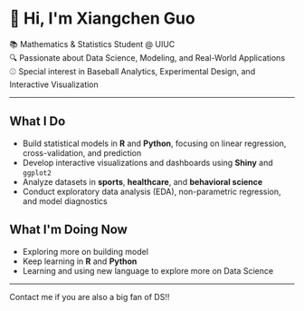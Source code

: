 # 👋 Hi, I'm Xiangchen Guo

📚 Mathematics & Statistics Student @ UIUC  
🔍 Passionate about Data Science, Modeling, and Real-World Applications  
⚾ Special interest in Baseball Analytics, Experimental Design, and Interactive Visualization  

---

##  What I Do

- Build statistical models in **R** and **Python**, focusing on linear regression, cross-validation, and prediction  
- Develop interactive visualizations and dashboards using **Shiny** and `ggplot2`  
- Analyze datasets in **sports**, **healthcare**, and **behavioral science**  
- Conduct exploratory data analysis (EDA), non-parametric regression, and model diagnostics  

##  What I'm Doing Now

- Exploring more on building model
- Keep learning in **R** and **Python**
- Learning and using new language to explore more on Data Science

---
Contact me if you are also a big fan of DS!!
